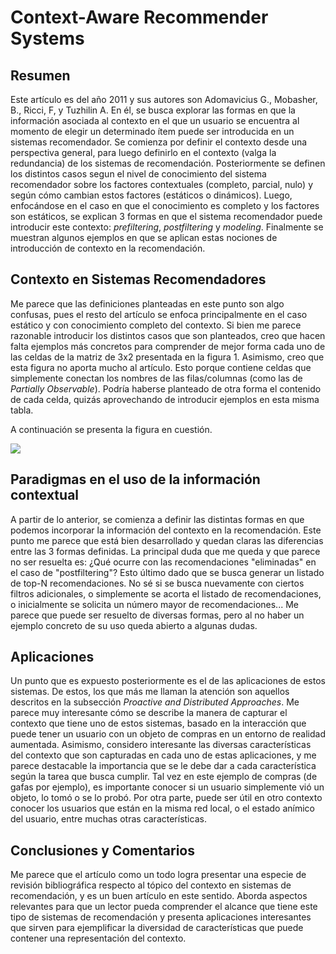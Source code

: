 # Context-Aware Recommender Systems

## Resumen 

Este artículo es del año 2011 y sus autores son Adomavicius G., Mobasher, B., Ricci, F, y Tuzhilin A. En él, se busca explorar las formas en que la información asociada al contexto en el que un usuario se encuentra al momento de elegir un determinado ítem puede ser introducida en un sistemas recomendador. Se comienza por definir el contexto desde una perspectiva general, para luego definirlo en el contexto (valga la redundancia) de los sistemas de recomendación. Posteriormente se definen los distintos casos segun el nivel de conocimiento del sistema recomendador sobre los factores contextuales (completo, parcial, nulo) y según cómo cambian estos factores (estáticos o dinámicos). Luego, enfocándose en el caso en que el conocimiento es completo y los factores son estáticos, se explican 3 formas en que el sistema recomendador puede introducir este contexto: *prefiltering*, *postfiltering* y *modeling*. Finalmente se muestran algunos ejemplos en que se aplican estas nociones de introducción de contexto en la recomendación.

## Contexto en Sistemas Recomendadores

Me parece que las definiciones planteadas en este punto son algo confusas, pues el resto del artículo se enfoca principalmente en el caso estático y con conocimiento completo del contexto. Si bien me parece razonable introducir los distintos casos que son planteados, creo que hacen falta ejemplos más concretos para comprender de mejor forma cada uno de las celdas de la matriz de 3x2 presentada en la figura 1. Asimismo, creo que esta figura no aporta mucho al artículo. Esto porque contiene celdas que simplemente conectan los nombres de las filas/columnas (como las de *Partially Observable*). Podría haberse planteado de otra forma el contenido de cada celda, quizás aprovechando de introducir ejemplos en esta misma tabla.

A continuación se presenta la figura en cuestión.

![](https://i.imgur.com/HOFkhOJ.png)

## Paradigmas en el uso de la información contextual

A partir de lo anterior, se comienza a definir las distintas formas en que podemos incorporar la información del contexto en la recomendación. Este punto me parece que está bien desarrollado y quedan claras las diferencias entre las 3 formas definidas. La principal duda que me queda y que parece no ser resuelta es: ¿Qué ocurre con las recomendaciones "eliminadas" en el caso de "postfiltering"? Esto último dado que se busca generar un listado de top-N recomendaciones. No sé si se busca nuevamente con ciertos filtros adicionales, o simplemente se acorta el listado de recomendaciones, o inicialmente se solicita un número mayor de recomendaciones... Me parece que puede ser resuelto de diversas formas, pero al no haber un ejemplo concreto de su uso queda abierto a algunas dudas.

## Aplicaciones

Un punto que es expuesto posteriormente es el de las aplicaciones de estos sistemas. De estos, los que más me llaman la atención son aquellos descritos en la subsección *Proactive and Distributed Approaches*. Me parece muy interesante cómo se describe la manera de capturar el contexto que tiene uno de estos sistemas, basado en la interacción que puede tener un usuario con un objeto de compras en un entorno de realidad aumentada. Asimismo, considero interesante las diversas características del contexto que son capturadas en cada uno de estas aplicaciones, y me parece destacable la importancia que se le debe dar a cada característica según la tarea que busca cumplir. Tal vez en este ejemplo de compras (de gafas por ejemplo), es importante conocer si un usuario simplemente vió un objeto, lo tomó o se lo probó. Por otra parte, puede ser útil en otro contexto conocer los usuarios que están en la misma red local, o el estado anímico del usuario, entre muchas otras características.

## Conclusiones y Comentarios

Me parece que el artículo como un todo logra presentar una especie de revisión bibliográfica respecto al tópico del contexto en sistemas de recomendación, y es un buen artículo en este sentido. Aborda aspectos relevantes para que un lector pueda comprender el alcance que tiene este tipo de sistemas de recomendación y presenta aplicaciones interesantes que sirven para ejemplificar la diversidad de características que puede contener una representación del contexto.